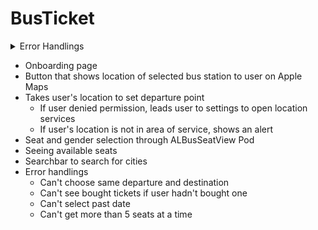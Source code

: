 # BusTicket

<details>
           <summary>Error Handlings</summary>
           <p>-Abc</p>
         </details>


* Onboarding page
* Button that shows location of selected bus station to user on Apple Maps
* Takes user's location to set departure point
  * If user denied permission, leads user to settings to open location services
  * If user's location is not in area of service, shows an alert
* Seat and gender selection through ALBusSeatView Pod
* Seeing available seats
* Searchbar to search for cities
* Error handlings
  * Can't choose same departure and destination
  * Can't see bought tickets if user hadn't bought one
  * Can't select past date
  * Can't get more than 5 seats at a time
